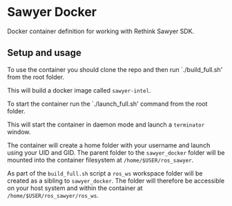 # Sawyer Docker
Docker container definition for working with Rethink Sawyer SDK.

## Setup and usage
To use the container you should clone the repo and then run
`./build_full.sh'
from the root folder.

This will build a docker image called `sawyer-intel`.

To start the container run the
`./launch_full.sh'
command from the root folder.

This will start the container in daemon mode and launch a `terminator` window.

The container will create a home folder with your username and launch using your UID and GID. The parent folder to the `sawyer_docker` folder will be mounted into the container filesystem at `/home/$USER/ros_sawyer`. 

As part of the `build_full.sh` script a `ros_ws` workspace folder will be created as a sibling to `sawyer_docker`. The folder will therefore be accessible on your host system and within the container at `/home/$USER/ros_sawyer/ros_ws`.

